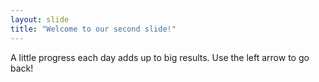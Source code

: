 ```yaml
---
layout: slide
title: "Welcome to our second slide!"
---
```

A little progress each day adds up to big results.
Use the left arrow to go back!
